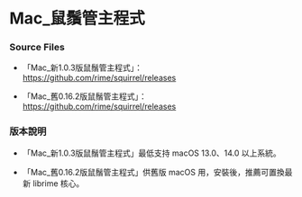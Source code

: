 # Mac_鼠鬚管主程式

### Source Files

- 「Mac_新1.0.3版鼠鬚管主程式」：https://github.com/rime/squirrel/releases

- 「Mac_舊0.16.2版鼠鬚管主程式」：https://github.com/rime/squirrel/releases

### 版本說明

- 「Mac_新1.0.3版鼠鬚管主程式」最低支持 macOS 13.0、14.0 以上系統。

- 「Mac_舊0.16.2版鼠鬚管主程式」供舊版 macOS 用，安裝後，推薦可置換最新 librime 核心。


